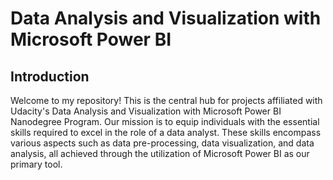 # Data Analysis and Visualization with Microsoft Power BI


## Introduction
Welcome to my repository! This is the central hub for projects affiliated with Udacity's Data Analysis and Visualization with Microsoft Power BI Nanodegree Program. Our mission is to equip individuals with the essential skills required to excel in the role of a data analyst. These skills encompass various aspects such as data pre-processing, data visualization, and data analysis, all achieved through the utilization of Microsoft Power BI as our primary tool.
